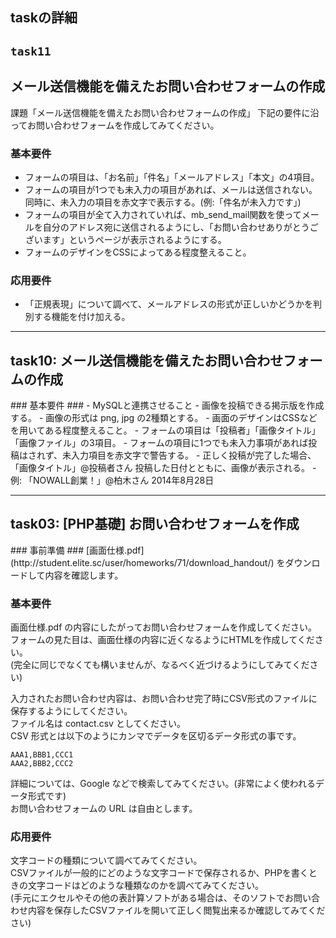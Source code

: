 taskの詳細
------

`task11`
------
<h2>メール送信機能を備えたお問い合わせフォームの作成</h2>
課題「メール送信機能を備えたお問い合わせフォームの作成」  
下記の要件に沿ってお問い合わせフォームを作成してみてください。  

### 基本要件 ###
+ フォームの項目は、「お名前」「件名」「メールアドレス」「本文」の4項目。  
+ フォームの項目が1つでも未入力の項目があれば、メールは送信されない。同時に、未入力の項目を赤文字で表示する。(例:「件名が未入力です」)  
+ フォームの項目が全て入力されていれば、mb_send_mail関数を使ってメールを自分のアドレス宛に送信されるようにし、「お問い合わせありがとうございます」というページが表示されるようにする。  
+ フォームのデザインをCSSによってある程度整えること。  
    
### 応用要件 ###
+ 「正規表現」について調べて、メールアドレスの形式が正しいかどうかを判別する機能を付け加える。  

------
<h2>task10: メール送信機能を備えたお問い合わせフォームの作成</h2>
### 基本要件 ###
- MySQLと連携させること  
- 画像を投稿できる掲示版を作成する。  
- 画像の形式は png, jpg の2種類とする。  
- 画面のデザインはCSSなどを用いてある程度整えること。  
- フォームの項目は「投稿者」「画像タイトル」「画像ファイル」の3項目。  
- フォームの項目に1つでも未入力事項があれば投稿はされず、未入力項目を赤文字で警告する。  
- 正しく投稿が完了した場合、「画像タイトル」@投稿者さん 投稿した日付とともに、画像が表示される。  
- 例: 「NOWALL創業！」@柏木さん 2014年8月28日  

------
<h2>task03: [PHP基礎] お問い合わせフォームを作成</h2>
### 事前準備 ###
[画面仕様.pdf](http://student.elite.sc/user/homeworks/71/download_handout/) をダウンロードして内容を確認します。  
  
### 基本要件 ###
画面仕様.pdf の内容にしたがってお問い合わせフォームを作成してください。   
フォームの見た目は、画面仕様の内容に近くなるようにHTMLを作成してください。   
(完全に同じでなくても構いませんが、なるべく近づけるようにしてみてください)  
  
入力されたお問い合わせ内容は、お問い合わせ完了時にCSV形式のファイルに保存するようにしてください。  
ファイル名は contact.csv としてください。  
CSV 形式とは以下のようにカンマでデータを区切るデータ形式の事です。  

    AAA1,BBB1,CCC1  
    AAA2,BBB2,CCC2  

詳細については、Google などで検索してみてください。(非常によく使われるデータ形式です)  
お問い合わせフォームの URL は自由とします。  
  
### 応用要件 ###
文字コードの種類について調べてみてください。  
CSVファイルが一般的にどのような文字コードで保存されるか、PHPを書くときの文字コードはどのような種類なのかを調べてみてください。  
(手元にエクセルやその他の表計算ソフトがある場合は、そのソフトでお問い合わせ内容を保存したCSVファイルを開いて正しく閲覧出来るか確認してみてください)  

